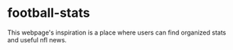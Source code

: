 # football-stats
This webpage's inspiration is a place where users can find organized stats and useful nfl news.
